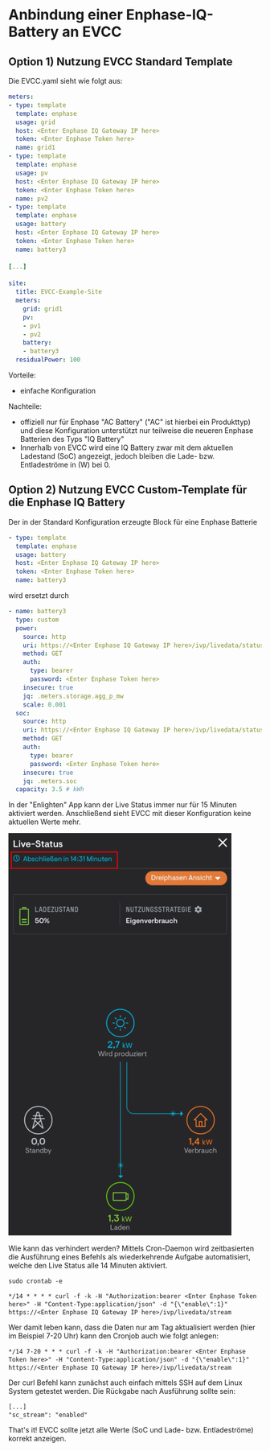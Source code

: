 # Anbindung einer Enphase-IQ-Battery an EVCC

## Option 1) Nutzung EVCC Standard Template

Die EVCC.yaml sieht wie folgt aus:

```yml
meters:
- type: template
  template: enphase
  usage: grid
  host: <Enter Enphase IQ Gateway IP here>
  token: <Enter Enphase Token here>
  name: grid1
- type: template
  template: enphase
  usage: pv
  host: <Enter Enphase IQ Gateway IP here>
  token: <Enter Enphase Token here>
  name: pv2
- type: template
  template: enphase
  usage: battery
  host: <Enter Enphase IQ Gateway IP here>
  token: <Enter Enphase Token here>
  name: battery3

[...]

site:
  title: EVCC-Example-Site
  meters:
    grid: grid1
    pv:
    - pv1
    - pv2
    battery:
    - battery3
  residualPower: 100
```
Vorteile:
- einfache Konfiguration

Nachteile:
- offiziell nur für Enphase "AC Battery" ("AC" ist hierbei ein Produkttyp) und diese Konfiguration unterstützt nur teilweise die neueren Enphase Batterien des Typs "IQ Battery"
- Innerhalb von EVCC wird eine IQ Battery zwar mit dem aktuellen Ladestand (SoC) angezeigt, jedoch bleiben die Lade- bzw. Entladeströme in (W) bei 0.

## Option 2) Nutzung EVCC Custom-Template für die Enphase IQ Battery

Der in der Standard Konfiguration erzeugte Block für eine Enphase Batterie
```yml
- type: template
  template: enphase
  usage: battery
  host: <Enter Enphase IQ Gateway IP here>
  token: <Enter Enphase Token here>
  name: battery3
```

wird ersetzt durch

```yml
- name: battery3
  type: custom
  power:
    source: http
    uri: https://<Enter Enphase IQ Gateway IP here>/ivp/livedata/status
    method: GET
    auth:
      type: bearer
      password: <Enter Enphase Token here>
    insecure: true
    jq: .meters.storage.agg_p_mw
    scale: 0.001
  soc:
    source: http
    uri: https://<Enter Enphase IQ Gateway IP here>/ivp/livedata/status
    method: GET
    auth:
      type: bearer
      password: <Enter Enphase Token here>
    insecure: true
    jq: .meters.soc
  capacity: 3.5 # kWh
```

In der "Enlighten" App kann der Live Status immer nur für 15 Minuten aktiviert werden. Anschließend sieht EVCC mit dieser Konfiguration keine aktuellen Werte mehr.

![Enlighten Live Status](images/Enlighten-Live-Status-small.png)

Wie kann das verhindert werden?
Mittels Cron-Daemon wird zeitbasierten die Ausführung eines Befehls als wiederkehrende Aufgabe automatisiert, welche den Live Status alle 14 Minuten aktiviert.

```
sudo crontab -e
```

```
*/14 * * * * curl -f -k -H "Authorization:bearer <Enter Enphase Token here>" -H "Content-Type:application/json" -d "{\"enable\":1}" https://<Enter Enphase IQ Gateway IP here>/ivp/livedata/stream
```

Wer damit leben kann, dass die Daten nur am Tag aktualisiert werden (hier im Beispiel 7-20 Uhr) kann den Cronjob auch wie folgt anlegen:
```
*/14 7-20 * * * curl -f -k -H "Authorization:bearer <Enter Enphase Token here>" -H "Content-Type:application/json" -d "{\"enable\":1}" https://<Enter Enphase IQ Gateway IP here>/ivp/livedata/stream
```

Der curl Befehl kann zunächst auch einfach mittels SSH auf dem Linux System getestet werden. Die Rückgabe nach Ausführung sollte sein:
```
[...]
"sc_stream": "enabled"
```

That's it! EVCC sollte jetzt alle Werte (SoC und Lade- bzw. Entladeströme) korrekt anzeigen.
